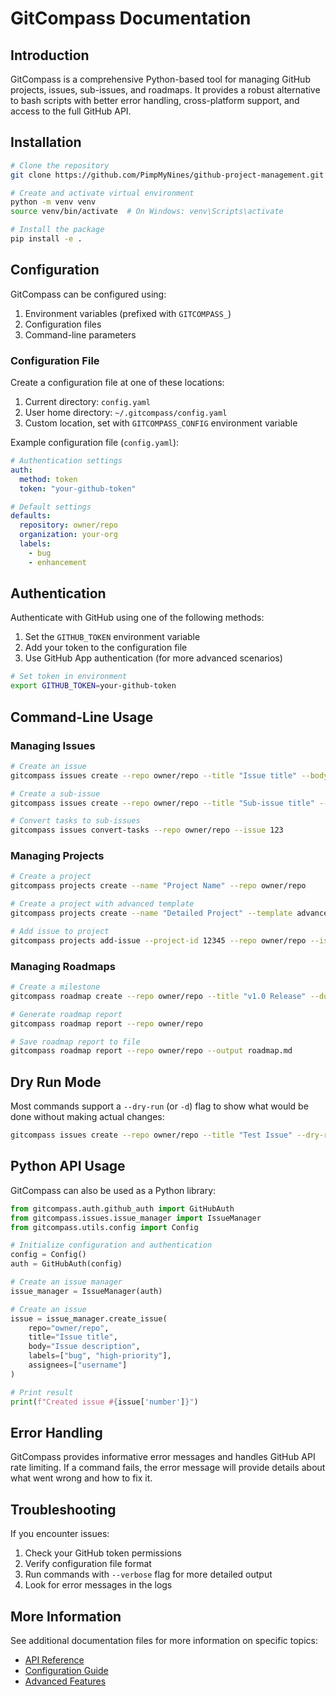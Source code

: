 # GitCompass Documentation

## Introduction

GitCompass is a comprehensive Python-based tool for managing GitHub projects, issues, sub-issues, and roadmaps. It provides a robust alternative to bash scripts with better error handling, cross-platform support, and access to the full GitHub API.

## Installation

```bash
# Clone the repository
git clone https://github.com/PimpMyNines/github-project-management.git

# Create and activate virtual environment
python -m venv venv
source venv/bin/activate  # On Windows: venv\Scripts\activate

# Install the package
pip install -e .
```

## Configuration

GitCompass can be configured using:

1. Environment variables (prefixed with `GITCOMPASS_`)
2. Configuration files
3. Command-line parameters

### Configuration File

Create a configuration file at one of these locations:

1. Current directory: `config.yaml`
2. User home directory: `~/.gitcompass/config.yaml`
3. Custom location, set with `GITCOMPASS_CONFIG` environment variable

Example configuration file (`config.yaml`):

```yaml
# Authentication settings
auth:
  method: token
  token: "your-github-token"

# Default settings
defaults:
  repository: owner/repo
  organization: your-org
  labels:
    - bug
    - enhancement
```

## Authentication

Authenticate with GitHub using one of the following methods:

1. Set the `GITHUB_TOKEN` environment variable
2. Add your token to the configuration file
3. Use GitHub App authentication (for more advanced scenarios)

```bash
# Set token in environment
export GITHUB_TOKEN=your-github-token
```

## Command-Line Usage

### Managing Issues

```bash
# Create an issue
gitcompass issues create --repo owner/repo --title "Issue title" --body "Issue description"

# Create a sub-issue
gitcompass issues create --repo owner/repo --title "Sub-issue title" --parent 123

# Convert tasks to sub-issues
gitcompass issues convert-tasks --repo owner/repo --issue 123
```

### Managing Projects

```bash
# Create a project
gitcompass projects create --name "Project Name" --repo owner/repo

# Create a project with advanced template
gitcompass projects create --name "Detailed Project" --template advanced --org your-org

# Add issue to project
gitcompass projects add-issue --project-id 12345 --repo owner/repo --issue 123 --column "To Do"
```

### Managing Roadmaps

```bash
# Create a milestone
gitcompass roadmap create --repo owner/repo --title "v1.0 Release" --due-date 2023-12-31

# Generate roadmap report
gitcompass roadmap report --repo owner/repo

# Save roadmap report to file
gitcompass roadmap report --repo owner/repo --output roadmap.md
```

## Dry Run Mode

Most commands support a `--dry-run` (or `-d`) flag to show what would be done without making actual changes:

```bash
gitcompass issues create --repo owner/repo --title "Test Issue" --dry-run
```

## Python API Usage

GitCompass can also be used as a Python library:

```python
from gitcompass.auth.github_auth import GitHubAuth
from gitcompass.issues.issue_manager import IssueManager
from gitcompass.utils.config import Config

# Initialize configuration and authentication
config = Config()
auth = GitHubAuth(config)

# Create an issue manager
issue_manager = IssueManager(auth)

# Create an issue
issue = issue_manager.create_issue(
    repo="owner/repo",
    title="Issue title",
    body="Issue description",
    labels=["bug", "high-priority"],
    assignees=["username"]
)

# Print result
print(f"Created issue #{issue['number']}")
```

## Error Handling

GitCompass provides informative error messages and handles GitHub API rate limiting. If a command fails, the error message will provide details about what went wrong and how to fix it.

## Troubleshooting

If you encounter issues:

1. Check your GitHub token permissions
2. Verify configuration file format
3. Run commands with `--verbose` flag for more detailed output
4. Look for error messages in the logs

## More Information

See additional documentation files for more information on specific topics:

- [API Reference](./API_REFERENCE.md)
- [Configuration Guide](./CONFIGURATION.md)
- [Advanced Features](./ADVANCED_FEATURES.md)
